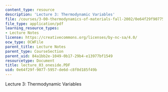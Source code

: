 ```yaml
---
content_type: resource
description: 'Lecture 3: Thermodynamic Variables'
file: /courses/3-00-thermodynamics-of-materials-fall-2002/0e64f29f90775957de6dc8f0d185f49b_lecture_03_oneside.PDF
file_type: application/pdf
learning_resource_types:
- Lecture Notes
license: https://creativecommons.org/licenses/by-nc-sa/4.0/
ocw_type: OCWFile
parent_title: Lecture Notes
parent_type: CourseSection
parent_uid: 84a1bb2e-1049-0b17-29b4-e13977bf1549
resourcetype: Document
title: lecture_03_oneside.PDF
uid: 0e64f29f-9077-5957-de6d-c8f0d185f49b
---
```

Lecture 3: Thermodynamic Variables